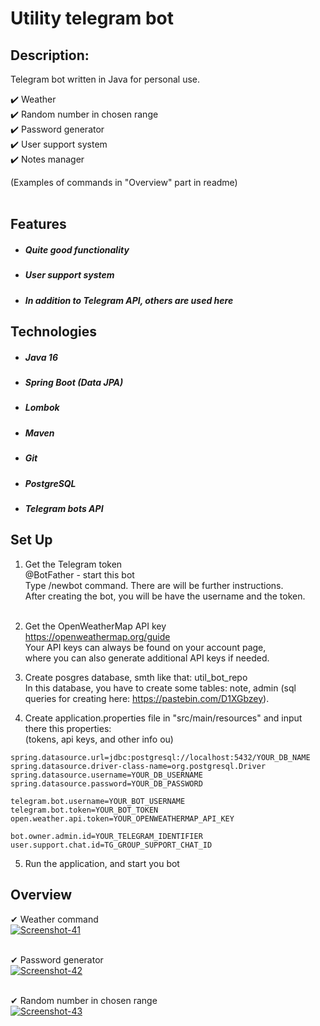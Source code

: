 # Utility telegram bot

## Description:<br>
Telegram bot written in Java for personal use.<br>

✔️ Weather <br>
✔️ Random number in chosen range <br>
✔️ Password generator <br>
✔️ User support system <br>
✔️ Notes manager <br>

(Examples of commands in "Overview" part in readme)<br><br>

## Features
- ##### Quite good functionality
- ##### User support system
- ##### In addition to Telegram API, others are used here

## Technologies
- ##### Java 16
- ##### Spring Boot (Data JPA)
- ##### Lombok
- ##### Maven
- ##### Git
- ##### PostgreSQL
- ##### Telegram bots API

## Set Up
1. Get the Telegram token<br>
@BotFather - start this bot<br>
Type /newbot command. There are will be further instructions.<br>
After creating the bot, you will be have the username and the token.<br><br>

2. Get the OpenWeatherMap API key<br>
https://openweathermap.org/guide<br>
Your API keys can always be found on your account page,<br>where you can also generate additional API keys if needed.<br>

3. Create posgres database, smth like that: util_bot_repo<br>
In this database, you have to create some tables: note, admin (sql queries for creating here: https://pastebin.com/D1XGbzey).<br>

4. Create application.properties file in "src/main/resources" and input there this properties:<br>
(tokens, api keys, and other info ou)<br>
```
spring.datasource.url=jdbc:postgresql://localhost:5432/YOUR_DB_NAME
spring.datasource.driver-class-name=org.postgresql.Driver
spring.datasource.username=YOUR_DB_USERNAME
spring.datasource.password=YOUR_DB_PASSWORD
 
telegram.bot.username=YOUR_BOT_USERNAME
telegram.bot.token=YOUR_BOT_TOKEN
open.weather.api.token=YOUR_OPENWEATHERMAP_API_KEY
 
bot.owner.admin.id=YOUR_TELEGRAM_IDENTIFIER
user.support.chat.id=TG_GROUP_SUPPORT_CHAT_ID
```
5. Run the application, and start you bot

## Overview
✔ Weather command <br>
<a href="https://ibb.co/rwxqcMT"><img src="https://i.ibb.co/6WHG1bV/Screenshot-41.png" alt="Screenshot-41" border="0"></a> <br><br>

✔ Password generator <br>
<a href="https://ibb.co/Ch12R6c"><img src="https://i.ibb.co/gzjVkd2/Screenshot-42.png" alt="Screenshot-42" border="0"></a> <br><br>

✔ Random number in chosen range <br>
<a href="https://ibb.co/8cSpmg2"><img src="https://i.ibb.co/hftjgFH/Screenshot-43.png" alt="Screenshot-43" border="0"></a> <br><br>
